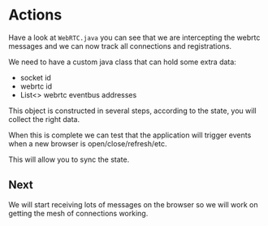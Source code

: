 # Actions

Have a look at `WebRTC.java` you can see that we are intercepting the webrtc messages and we can now track all connections
and registrations.

We need to have a custom java class that can hold some extra data:

* socket id
* webrtc id
* List<> webrtc eventbus addresses

This object is constructed in several steps, according to the state, you will collect the right data.

When this is complete we can test that the application will trigger events when a new browser is open/close/refresh/etc.

This will allow you to sync the state.

## Next

We will start receiving lots of messages on the browser so we will work on getting the mesh of connections working.
